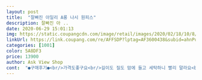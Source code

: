 ```yaml
---
layout: post 
title:  "잘빠진 아일리 A롱 나시 원피스" 
description: 잘빠진 아 ..
date: 2020-06-29 15:01:13 
img: https://static.coupangcdn.com/image/retail/images/2020/02/18/10/8/1724401b-ec8e-4015-8dab-a8e193c02763.jpg 
linkUrl: https://link.coupang.com/re/AFFSDP?lptag=AF3600438&subid=ahnPublicAsk&pageKey=1294586453&itemId=2306744335&vendorItemId=70303608637&traceid=V0-113-0ec48739e979bf6c 
categories: [1001] 
color: 5A8DF3 
price: 13900 
author: Ask View Shop 
cont:  "●구매후기●<br/>가격도좋구요<br/>길이도 질도 맘에 들고 세탁하니 빨리 말라요<br/>끈처럼 되어있어서 부담스럽지않아요<br/>나머지 계절엔 활용도 높을거 같아요<br/>너무두껍거나 얇지않고 구김이 가지않을것같아서<br/>도오전!!!해보세요<br/>디자인도  언벌런스해서 좋아요<br/>상체가 너무 건강해서 걱정했지만<br/>생각보다 쬐금 두께가 있어 여름엔 손 안갈거 같지만<br/>여름에입을려고해요<br/>원단도괜찮아서만족하면서<br/>일딴  원단이  맘에 들어요<br/>저처럼 한어깨 하시는분들도<br/>좋아요<br/>좌르르 흐르는 원단이에요<br/>후기가 도움이 되시길요^^♡♡<br/>" 
---
```

